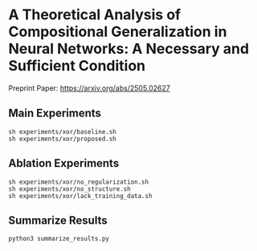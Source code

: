 # A Theoretical Analysis of Compositional Generalization in Neural Networks: A Necessary and Sufficient Condition

Preprint Paper: https://arxiv.org/abs/2505.02627

## Main Experiments

    sh experiments/xor/baseline.sh
    sh experiments/xor/proposed.sh

## Ablation Experiments

    sh experiments/xor/no_regularization.sh
    sh experiments/xor/no_structure.sh
    sh experiments/xor/lack_training_data.sh

## Summarize Results

    python3 summarize_results.py
